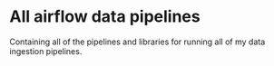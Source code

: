 # All airflow data pipelines
Containing all of the pipelines and libraries for running all of my data ingestion pipelines.
